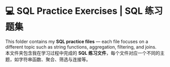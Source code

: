# 💻 SQL Practice Exercises | SQL 练习题集

This folder contains my **SQL practice files** — each file focuses on a different topic such as string functions, aggregation, filtering, and joins.  
本文件夹包含我在学习过程中完成的 **SQL 练习文件**，每个文件对应一个不同的主题，如字符串函数、聚合、筛选与连接等。

